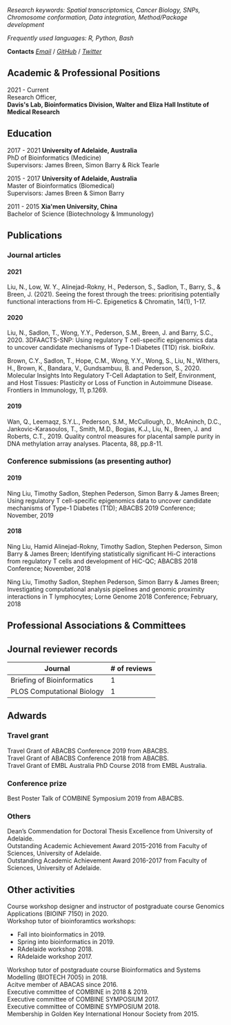 
*Research keywords: Spatial transcriptomics, Cancer Biology, SNPs, Chromosome conformation, Data integration, Method/Package development*

*Frequently used languages: R, Python, Bash*

**Contacts**
*[Email](liu.n@wehi.edu.au)* / *[GitHub](https://github.com/ningbioinfostruggling)* / *[Twitter](https://twitter.com/lnly0311)*

## Academic & Professional Positions

2021 - Current  
Research Officer,  
**Davis's Lab, Bioinformatics Division, Walter and Eliza Hall Institute of Medical Research**

## Education

2017 - 2021 **University of Adelaide, Australia**  
PhD of Bioinformatics (Medicine)  
Supervisors: James Breen, Simon Barry & Rick Tearle

2015 - 2017 **University of Adelaide, Australia**  
Master of Bioinformatics (Biomedical)  
Supervisors: James Breen & Simon Barry

2011 - 2015 **Xia'men University, China**  
Bachelor of Science (Biotechnology & Immunology)  

## Publications

### Journal articles

#### 2021

Liu, N., Low, W. Y., Alinejad-Rokny, H., Pederson, S., Sadlon, T., Barry, S., & Breen, J. (2021). Seeing the forest through the trees: prioritising potentially functional interactions from Hi-C. Epigenetics & Chromatin, 14(1), 1-17.  


#### 2020

Liu, N., Sadlon, T., Wong, Y.Y., Pederson, S.M., Breen, J. and Barry, S.C., 2020. 3DFAACTS-SNP: Using regulatory T cell-specific epigenomics data to uncover candidate mechanisms of Type-1 Diabetes (T1D) risk. bioRxiv.  

Brown, C.Y., Sadlon, T., Hope, C.M., Wong, Y.Y., Wong, S., Liu, N., Withers, H., Brown, K., Bandara, V., Gundsambuu, B. and Pederson, S., 2020. Molecular Insights Into Regulatory T-Cell Adaptation to Self, Environment, and Host Tissues: Plasticity or Loss of Function in Autoimmune Disease. Frontiers in Immunology, 11, p.1269.


#### 2019

Wan, Q., Leemaqz, S.Y.L., Pederson, S.M., McCullough, D., McAninch, D.C., Jankovic-Karasoulos, T., Smith, M.D., Bogias, K.J., Liu, N., Breen, J. and Roberts, C.T., 2019. Quality control measures for placental sample purity in DNA methylation array analyses. Placenta, 88, pp.8-11.  


### Conference submissions (as presenting author)

#### 2019

Ning Liu, Timothy Sadlon, Stephen Pederson, Simon Barry & James Breen; Using regulatory T cell-specific epigenomics data to
uncover candidate mechanisms of Type-1 Diabetes (T1D); ABACBS 2019 Conference; November, 2019

#### 2018

Ning Liu, Hamid Alinejad-Rokny, Timothy Sadlon, Stephen Pederson, Simon Barry & James Breen; Identifying statistically
significant Hi-C interactions from regulatory T cells and development of HiC-QC; ABACBS 2018 Conference; November, 2018  

Ning Liu, Timothy Sadlon, Stephen Pederson, Simon Barry & James Breen; Investigating computational analysis pipelines and
genomic proximity interactions in T lymphocytes; Lorne Genome 2018 Conference; February, 2018

## Professional Associations & Committees

## Journal reviewer records

| Journal                    | # of reviews |
|----------------------------|--------------|
| Briefing of Bioinformatics | 1            |
| PLOS Computational Biology | 1            |


## Adwards

### Travel grant

Travel Grant of ABACBS Conference 2019 from ABACBS.  
Travel Grant of ABACBS Conference 2018 from ABACBS.  
Travel Grant of EMBL Australia PhD Course 2018 from EMBL Australia.

### Conference prize

Best Poster Talk of COMBINE Symposium 2019 from ABACBS.

### Others

Dean’s Commendation for Doctoral Thesis Excellence from University of Adelaide.  
Outstanding Academic Achievement Award 2015-2016 from Faculty of Sciences, University of Adelaide.  
Outstanding Academic Achievement Award 2016-2017 from Faculty of Sciences, University of Adelaide.

## Other activities

Course workshop designer and instructor of postgraduate course Genomics Applications (BIOINF 7150) in 2020.  
Workshop tutor of bioinforamtics workshops: 
- Fall into bioinformatics in 2019. 
- Spring into bioinformatics in 2019. 
- RAdelaide workshop 2018. 
- RAdelaide workshop 2017.  

Workshop tutor of postgraduate course Bioinformatics and Systems Modelling (BIOTECH 7005) in 2018.  
Acitve member of ABACAS since 2016.  
Executive committee of COMBINE in 2018 & 2019.  
Executive committee of COMBINE SYMPOSIUM 2017.  
Executive committee of COMBINE SYMPOSIUM 2018.  
Membership in Golden Key International Honour Society from 2015.  
